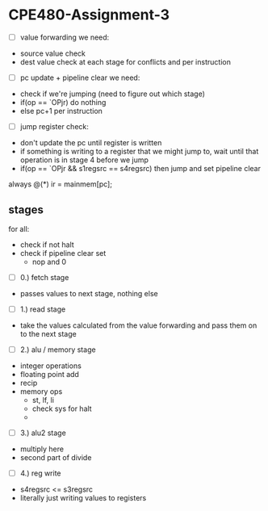 # CPE480-Assignment-3

- [ ] value forwarding we need:
- source value check
- dest value check
at each stage for conflicts and per instruction

- [ ] pc update + pipeline clear we need:
- check if we're jumping (need to figure out which stage)
- if(op == `OPjr) do nothing
- else pc+1
per instruction

- [ ] jump register check:
- don't update the pc until register is written
- if something is writing to a register that we might jump to, wait until that operation is in stage 4 before we jump
- if(op == `OPjr && s1regsrc == s4regsrc) then jump and set pipeline clear

always @(*) ir = mainmem[pc];

## stages
for all:
- check if not halt
- check if pipeline clear set
    - nop and 0

- [ ] 0.) fetch stage
- passes values to next stage, nothing else

- [ ] 1.) read stage
- take the values calculated from the value forwarding and pass them on to the next stage

- [ ] 2.) alu / memory stage
- integer operations
- floating point add
- recip
- memory ops
    - st, lf, li
    - check sys for halt
    - 

- [ ] 3.) alu2 stage
- multiply here
- second part of divide

- [ ] 4.) reg write
- s4regsrc <= s3regsrc
- literally just writing values to registers